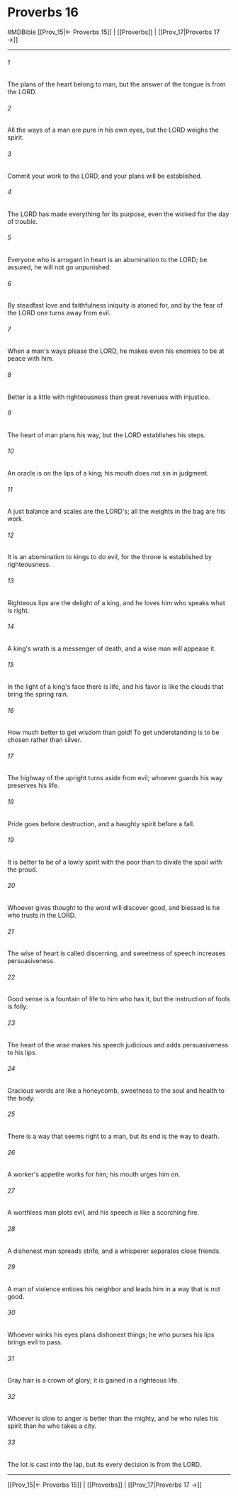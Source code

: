 # Proverbs 16
#MDBible
[[Prov_15|← Proverbs 15]] | [[Proverbs]] | [[Prov_17|Proverbs 17 →]]

***

###### 1 

The plans of the heart belong to man, but the answer of the tongue is from the LORD. 

###### 2 

All the ways of a man are pure in his own eyes, but the LORD weighs the spirit. 

###### 3 

Commit your work to the LORD, and your plans will be established. 

###### 4 

The LORD has made everything for its purpose, even the wicked for the day of trouble. 

###### 5 

Everyone who is arrogant in heart is an abomination to the LORD; be assured, he will not go unpunished. 

###### 6 

By steadfast love and faithfulness iniquity is atoned for, and by the fear of the LORD one turns away from evil. 

###### 7 

When a man's ways please the LORD, he makes even his enemies to be at peace with him. 

###### 8 

Better is a little with righteousness than great revenues with injustice. 

###### 9 

The heart of man plans his way, but the LORD establishes his steps. 

###### 10 

An oracle is on the lips of a king; his mouth does not sin in judgment. 

###### 11 

A just balance and scales are the LORD's; all the weights in the bag are his work. 

###### 12 

It is an abomination to kings to do evil, for the throne is established by righteousness. 

###### 13 

Righteous lips are the delight of a king, and he loves him who speaks what is right. 

###### 14 

A king's wrath is a messenger of death, and a wise man will appease it. 

###### 15 

In the light of a king's face there is life, and his favor is like the clouds that bring the spring rain. 

###### 16 

How much better to get wisdom than gold! To get understanding is to be chosen rather than silver. 

###### 17 

The highway of the upright turns aside from evil; whoever guards his way preserves his life. 

###### 18 

Pride goes before destruction, and a haughty spirit before a fall. 

###### 19 

It is better to be of a lowly spirit with the poor than to divide the spoil with the proud. 

###### 20 

Whoever gives thought to the word will discover good, and blessed is he who trusts in the LORD. 

###### 21 

The wise of heart is called discerning, and sweetness of speech increases persuasiveness. 

###### 22 

Good sense is a fountain of life to him who has it, but the instruction of fools is folly. 

###### 23 

The heart of the wise makes his speech judicious and adds persuasiveness to his lips. 

###### 24 

Gracious words are like a honeycomb, sweetness to the soul and health to the body. 

###### 25 

There is a way that seems right to a man, but its end is the way to death. 

###### 26 

A worker's appetite works for him; his mouth urges him on. 

###### 27 

A worthless man plots evil, and his speech is like a scorching fire. 

###### 28 

A dishonest man spreads strife, and a whisperer separates close friends. 

###### 29 

A man of violence entices his neighbor and leads him in a way that is not good. 

###### 30 

Whoever winks his eyes plans dishonest things; he who purses his lips brings evil to pass. 

###### 31 

Gray hair is a crown of glory; it is gained in a righteous life. 

###### 32 

Whoever is slow to anger is better than the mighty, and he who rules his spirit than he who takes a city. 

###### 33 

The lot is cast into the lap, but its every decision is from the LORD. 

***

[[Prov_15|← Proverbs 15]] | [[Proverbs]] | [[Prov_17|Proverbs 17 →]]
